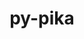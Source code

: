 ---
title: "py-pika"
layout: cache
categories: [package, develop-2023-06-11]
meta: {"versions": ["0.13.0"], "compilers": ["gcc@=11.1.0", "oneapi@=2023.1.0"], "oss": ["ubuntu20.04"], "platforms": ["linux"], "targets": ["ppc64le", "x86_64", "x86_64_v3"], "stacks": ["e4s", "e4s-oneapi", "e4s-power", "root"], "num_specs": 3, "num_specs_by_stack": {"root": 3, "e4s-oneapi": 1, "e4s": 1, "e4s-power": 1}}
spec_details: [{"hash": "na2okqo7qdawvu2oty2mnparev37jfyp", "compiler": "oneapi@=2023.1.0", "versions": ["0.13.0"], "os": "ubuntu20.04", "platform": "linux", "target": "x86_64", "variants": ["build_system=python_pip"], "stacks": ["root", "e4s-oneapi"], "size": "-", "tarball": "https://binaries.spack.io/releases/develop-2023-06-11/build_cache/linux-ubuntu20.04-x86_64/oneapi-2023.1.0/py-pika-0.13.0/linux-ubuntu20.04-x86_64-oneapi-2023.1.0-py-pika-0.13.0-na2okqo7qdawvu2oty2mnparev37jfyp.spack"}, {"hash": "htee2fm2qgsysakoi45irt42wed73sk3", "compiler": "gcc@=11.1.0", "versions": ["0.13.0"], "os": "ubuntu20.04", "platform": "linux", "target": "x86_64_v3", "variants": ["build_system=python_pip"], "stacks": ["root", "e4s"], "size": "-", "tarball": "https://binaries.spack.io/releases/develop-2023-06-11/build_cache/linux-ubuntu20.04-x86_64_v3/gcc-11.1.0/py-pika-0.13.0/linux-ubuntu20.04-x86_64_v3-gcc-11.1.0-py-pika-0.13.0-htee2fm2qgsysakoi45irt42wed73sk3.spack"}, {"hash": "7zavdcjdifpscya4l2l7twmuz2yecjp6", "compiler": "gcc@=11.1.0", "versions": ["0.13.0"], "os": "ubuntu20.04", "platform": "linux", "target": "ppc64le", "variants": ["build_system=python_pip"], "stacks": ["root", "e4s-power"], "size": "-", "tarball": "https://binaries.spack.io/releases/develop-2023-06-11/build_cache/linux-ubuntu20.04-ppc64le/gcc-11.1.0/py-pika-0.13.0/linux-ubuntu20.04-ppc64le-gcc-11.1.0-py-pika-0.13.0-7zavdcjdifpscya4l2l7twmuz2yecjp6.spack"}]
---